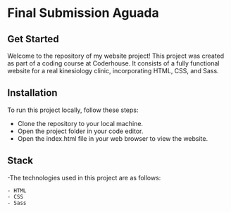 # Final Submission Aguada

## Get Started
Welcome to the repository of my website project! This project was created as part of a coding course at Coderhouse. It consists of a fully functional website for a real kinesiology clinic, incorporating HTML, CSS, and Sass.

## Installation

To run this project locally, follow these steps:

- Clone the repository to your local machine.
- Open the project folder in your code editor.
- Open the index.html file in your web browser to view the website.

## Stack

-The technologies used in this project are as follows:

    - HTML
    - CSS
    - Sass
